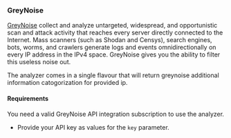 ### GreyNoise 
[GreyNoise](https://viz.greynoise.io/) collect and analyze untargeted, widespread, and opportunistic scan and attack activity that reaches every server directly connected to the Internet. Mass scanners (such as Shodan and Censys), search engines, bots, worms, and crawlers generate logs and events omnidirectionally on every IP address in the IPv4 space. GreyNoise gives you the ability to filter this useless noise out.

The analyzer comes in a single flavour that will return greynoise additional information catogorization for provided ip.

#### Requirements
You need a valid GreyNoise API integration subscription to use the analyzer.

- Provide your API key as values for the `key` parameter.